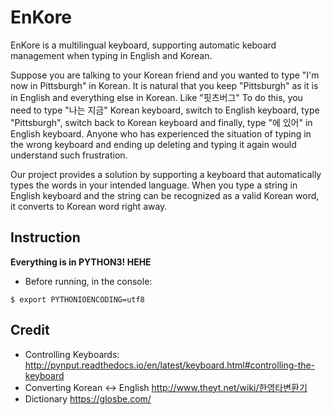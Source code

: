 EnKore
======

EnKore is a multilingual keyboard, supporting automatic keboard management when typing in English and Korean.

Suppose you are talking to your Korean friend and you wanted to type "I'm now in Pittsburgh" in Korean. 
It is natural that you keep "Pittsburgh" as it is in English and everything else in Korean. Like "핏츠버그"
To do this, you need to type "나는 지금" Korean keyboard, switch to English keyboard, type "Pittsburgh", switch back to Korean keyboard and finally, type "에 있어" in English keyboard.
Anyone who has experienced the situation of typing in the wrong keyboard and ending up deleting and typing it again would understand such frustration.

Our project provides a solution by supporting a keyboard that automatically types the words in your intended language.
When you type a string in English keyboard and the string can be recognized as a valid Korean word, it converts to Korean word right away.

Instruction
-----------

**Everything is in PYTHON3! HEHE**
* Before running, in the console:
```
$ export PYTHONIOENCODING=utf8 
```

Credit
------
* Controlling Keyboards:
 http://pynput.readthedocs.io/en/latest/keyboard.html#controlling-the-keyboard
* Converting Korean <-> English
 http://www.theyt.net/wiki/한영타변환기
* Dictionary
 https://glosbe.com/

